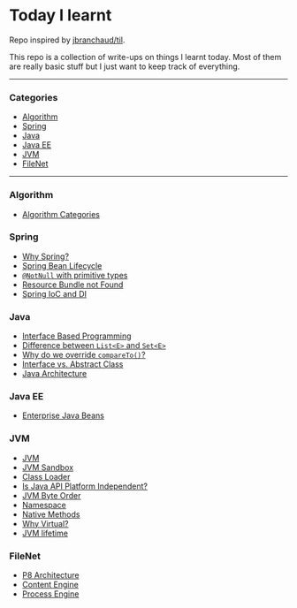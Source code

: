 # Today I learnt

Repo inspired by [jbranchaud/til](https://github.com/jbranchaud/til).

This repo is a collection of write-ups on things I learnt today. Most of them are really basic stuff but I just want to keep track of everything.

<hr>

### Categories
- [Algorithm](algorithm)
- [Spring](spring)
- [Java](java)
- [Java EE](java-ee)
- [JVM](jvm)  
- [FileNet](filenet)

<hr>

### Algorithm
- [Algorithm Categories](algorithm/algorithm-categories.md)

### Spring
- [Why Spring?](spring/why-spring.md)
- [Spring Bean Lifecycle](spring/spring-lifecycle.md)
- [`@NotNull` with primitive types](spring/@notnull-with-primitive-types.md)
- [Resource Bundle not Found](spring/resource-bundle-not-found.md)
- [Spring IoC and DI](spring/spring-ioc-di.md)

### Java
- [Interface Based Programming](java/interface-based-programming.md)
- [Difference between `List<E>` and `Set<E>`](java/set-vs-list.md)
- [Why do we override `compareTo()`?](java/compareto-override.md)
- [Interface vs. Abstract Class](java/interface-vs-abstract-class.md)
- [Java Architecture](java/architecture.md)

### Java EE
- [Enterprise Java Beans](java-ee/ejb.md)

### JVM
- [JVM](jvm/jvm.md)
- [JVM Sandbox](jvm/jvm-sandbox.md)
- [Class Loader](jvm/class-loader.md)
- [Is Java API Platform Independent?](jvm/is-java-api-platform-independent.md)
- [JVM Byte Order](jvm/jvm-byte-order.md)
- [Namespace](jvm/namespace.md)
- [Native Methods](jvm/native-methods.md)
- [Why Virtual?](jvm/why-virtual.md)
- [JVM lifetime](jvm/jvm-lifetime.md)

### FileNet
- [P8 Architecture](filenet/p8-arch.md)
- [Content Engine](filenet/content-engine.md)
- [Process Engine](filenet/process-engine.md)
